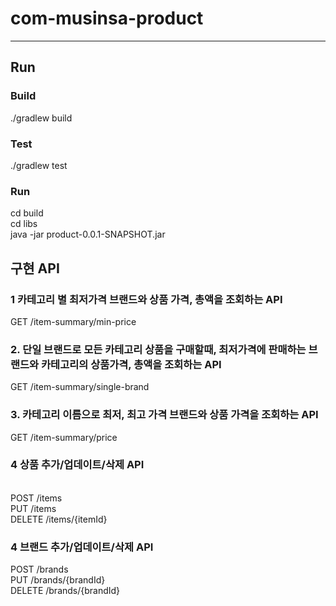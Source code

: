 # com-musinsa-product

---
## Run
### Build
./gradlew build

### Test
./gradlew test

### Run
cd build <br>
cd libs <br>
java -jar product-0.0.1-SNAPSHOT.jar

## 구현 API

### 1 카테고리 별 최저가격 브랜드와 상품 가격, 총액을 조회하는 API
GET /item-summary/min-price
<br>
### 2. 단일 브랜드로 모든 카테고리 상품을 구매할때, 최저가격에 판매하는 브랜드와 카테고리의 상품가격, 총액을 조회하는 API
GET /item-summary/single-brand
<br>
### 3. 카테고리 이름으로 최저, 최고 가격 브랜드와 상품 가격을 조회하는 API
GET /item-summary/price

### 4 상품 추가/업데이트/삭제 API
<br>
POST /items
<br>
PUT /items
<br>
DELETE /items/{itemId}
<br>

### 4 브랜드 추가/업데이트/삭제 API
POST /brands
<br>
PUT /brands/{brandId}
<br>
DELETE /brands/{brandId}

